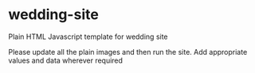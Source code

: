 # wedding-site
Plain HTML Javascript template for wedding site

Please update all the plain images and then run the site.
Add appropriate values and data wherever required
